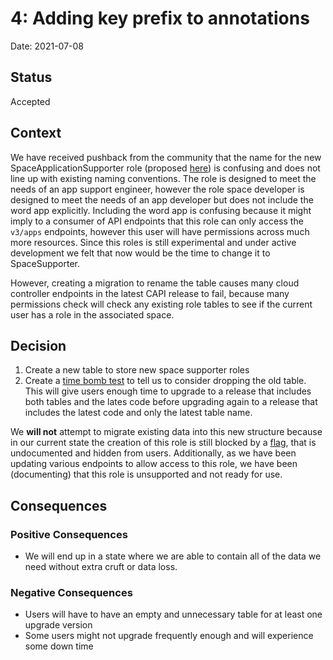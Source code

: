 4: Adding key prefix to annotations
================================

Date: 2021-07-08

Status
------

Accepted


Context
-------
We have received pushback from the community that the name for the new SpaceApplicationSupporter role (proposed [here](https://docs.google.com/document/d/1qkd8e7PtT0yiS3Ud1on3hSc1TKmSmDmJOCqXGuZ9qi8/edi)) is confusing and does not line up with existing naming conventions. The role is designed to meet the needs of an app support engineer, however the role space developer is designed to meet the needs of an app developer but does not include the word app explicitly. Including the word app is confusing because it might imply to a consumer of API endpoints that this role can only access the `v3/apps` endpoints, however this user will have permissions across much more resources. Since this roles is still experimental and under active development we felt that now would be the time to change it to SpaceSupporter.

However, creating a migration to rename the table causes many cloud controller endpoints in the latest CAPI release to fail, because many permissions check will check any existing role tables to see if the current user has a role in the associated space. 


Decision
--------
1. Create a new table to store new space supporter roles
1. Create a [time bomb test](https://github.com/cloudfoundry/cloud_controller_ng/blob/b6ba5196722728a221034aadad076646f43f5de3/spec/support/deprecation_helpers.rb) to tell us to consider dropping the old table. This will give users enough time to upgrade to a release that includes both tables and the lates code before upgrading again to a release that includes the latest code and only the latest table name.

We **will not** attempt to migrate existing data into this new structure because in our current state the creation of this role is still blocked by a [flag](https://github.com/cloudfoundry/cloud_controller_ng/blob/5cce873a10cdf17fa2331efa9b6c298643360710/app/messages/role_create_message.rb#L16-L21), that is undocumented and hidden from users. Additionally, as we have been updating various endpoints to allow access to this role, we have been (documenting) that this role is unsupported and not ready for use. 

Consequences
------------

### Positive Consequences
* We will end up in a state where we are able to contain all of the data we need without extra cruft or data loss.


### Negative Consequences
* Users will have to have an empty and unnecessary table for at least one upgrade version
* Some users might not upgrade frequently enough and will experience some down time


